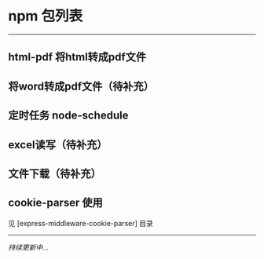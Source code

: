 
# npm 包列表
---

## html-pdf 将html转成pdf文件

## 将word转成pdf文件（待补充）

## 定时任务 node-schedule

## excel读写（待补充）

## 文件下载（待补充）

## cookie-parser 使用

见 [express-middleware-cookie-parser] 目录

---
*持续更新中...*
